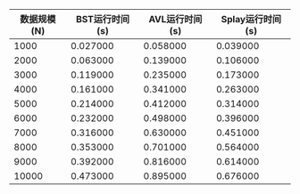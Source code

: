 | 数据规模(N) | BST运行时间(s) | AVL运行时间(s) | Splay运行时间(s) |
|---|---|---|---|
| 1000 | 0.027000 | 0.058000 | 0.039000 |
| 2000 | 0.063000 | 0.139000 | 0.106000 |
| 3000 | 0.119000 | 0.235000 | 0.173000 |
| 4000 | 0.161000 | 0.341000 | 0.263000 |
| 5000 | 0.214000 | 0.412000 | 0.314000 |
| 6000 | 0.232000 | 0.498000 | 0.396000 |
| 7000 | 0.316000 | 0.630000 | 0.451000 |
| 8000 | 0.353000 | 0.701000 | 0.564000 |
| 9000 | 0.392000 | 0.816000 | 0.614000 |
| 10000 | 0.473000 | 0.895000 | 0.676000 |